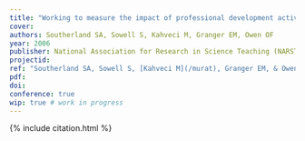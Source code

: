 ```yaml
---
title: "Working to measure the impact of professional development activities: Developing an instrument to quantify pedagogical discontentment"
cover:
authors: Southerland SA, Sowell S, Kahveci M, Granger EM, Owen OF
year: 2006
publisher: National Association for Research in Science Teaching (NARST)
projectid:
ref: "Southerland SA, Sowell S, [Kahveci M](/murat), Granger EM, & Owen OF. (2006). _Working to measure the impact of professional development activities: Developing an instrument to quantify pedagogical discontentment_. Paper presented at the National Association for Research in Science Teaching (NARST). San Francisco, USA. April 4 - 7, 2006."
pdf:
doi:
conference: true
wip: true # work in progress 
---
```


{% include citation.html %}